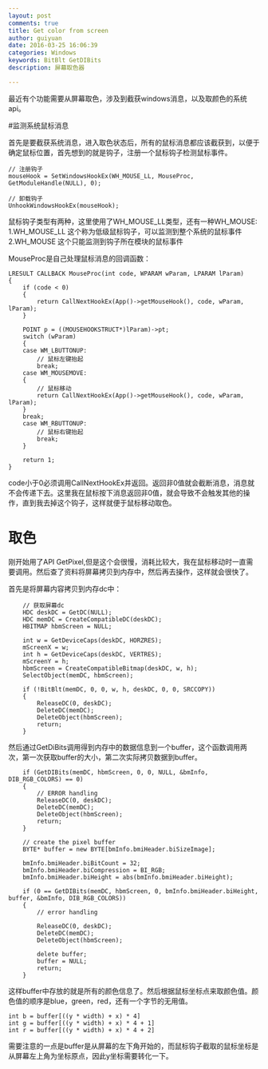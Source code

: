```yaml
---
layout: post
comments: true
title: Get color from screen
author: guiyuan
date: 2016-03-25 16:06:39
categories: Windows
keywords: BitBlt GetDIBits
description: 屏幕取色器

---
```


最近有个功能需要从屏幕取色，涉及到截获windows消息，以及取颜色的系统api。


#监测系统鼠标消息

首先是要截获系统消息，进入取色状态后，所有的鼠标消息都应该截获到，以便于确定鼠标位置，首先想到的就是钩子，注册一个鼠标钩子检测鼠标事件。

```
// 注册钩子
mouseHook = SetWindowsHookEx(WH_MOUSE_LL, MouseProc, GetModuleHandle(NULL), 0);

// 卸载钩子
UnhookWindowsHookEx(mouseHook);
```
鼠标钩子类型有两种，这里使用了WH_MOUSE_LL类型，还有一种WH_MOUSE:
1.WH_MOUSE_LL 这个称为低级鼠标钩子，可以监测到整个系统的鼠标事件
2.WH_MOUSE 这个只能监测到钩子所在模块的鼠标事件

MouseProc是自己处理鼠标消息的回调函数：

```
LRESULT CALLBACK MouseProc(int code, WPARAM wParam, LPARAM lParam){	if (code < 0)	{		return CallNextHookEx(App()->getMouseHook(), code, wParam, lParam);	}	POINT p = ((MOUSEHOOKSTRUCT*)lParam)->pt;	switch (wParam)	{	case WM_LBUTTONUP:		// 鼠标左键抬起		break;	case WM_MOUSEMOVE:	{		// 鼠标移动		return CallNextHookEx(App()->getMouseHook(), code, wParam, lParam);	}	break;	case WM_RBUTTONUP:		// 鼠标右键抬起		break;	}	return 1;}
```
code小于0必须调用CallNextHookEx并返回。返回非0值就会截断消息，消息就不会传递下去。这里我在鼠标按下消息返回非0值，就会导致不会触发其他的操作，直到我去掉这个钩子，这样就便于鼠标移动取色。
# 取色

刚开始用了API GetPixel,但是这个会很慢，消耗比较大，我在鼠标移动时一直需要调用。然后查了资料将屏幕拷贝到内存中，然后再去操作，这样就会很快了。

   首先是将屏幕内容拷贝到内存dc中：

```
	// 获取屏幕dc	HDC deskDC = GetDC(NULL);	HDC memDC = CreateCompatibleDC(deskDC);	HBITMAP hbmScreen = NULL;	int w = GetDeviceCaps(deskDC, HORZRES);	mScreenX = w;	int h = GetDeviceCaps(deskDC, VERTRES);	mScreenY = h;	hbmScreen = CreateCompatibleBitmap(deskDC, w, h);	SelectObject(memDC, hbmScreen);	if (!BitBlt(memDC, 0, 0, w, h, deskDC, 0, 0, SRCCOPY))	{		ReleaseDC(0, deskDC);		DeleteDC(memDC);		DeleteObject(hbmScreen);		return;	}
```

然后通过GetDiBits调用得到内存中的数据信息到一个buffer，这个函数调用两次，第一次获取buffer的大小，第二次实际拷贝数据到buffer。

```
	if (GetDIBits(memDC, hbmScreen, 0, 0, NULL, &bmInfo, DIB_RGB_COLORS) == 0)	{		// ERROR handling		ReleaseDC(0, deskDC);		DeleteDC(memDC);		DeleteObject(hbmScreen);		return;	}	// create the pixel buffer	BYTE* buffer = new BYTE[bmInfo.bmiHeader.biSizeImage];	bmInfo.bmiHeader.biBitCount = 32;	bmInfo.bmiHeader.biCompression = BI_RGB;	bmInfo.bmiHeader.biHeight = abs(bmInfo.bmiHeader.biHeight);	if (0 == GetDIBits(memDC, hbmScreen, 0, bmInfo.bmiHeader.biHeight, buffer, &bmInfo, DIB_RGB_COLORS))	{		// error handling		ReleaseDC(0, deskDC);		DeleteDC(memDC);		DeleteObject(hbmScreen);		delete buffer;		buffer = NULL;		return;	}
```
这样buffer中存放的就是所有的颜色信息了。然后根据鼠标坐标点来取颜色值。颜色值的顺序是blue，green，red，还有一个字节的无用值。
```
int b = buffer[((y * width) + x) * 4]
int g = buffer[((y * width) + x) * 4 + 1]
int r = buffer[((y * width) + x) * 4 + 2]```
需要注意的一点是buffer是从屏幕的左下角开始的，而鼠标钩子截取的鼠标坐标是从屏幕左上角为坐标原点，因此y坐标需要转化一下。